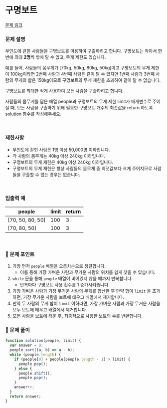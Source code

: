 # 구명보트

[문제 링크](https://school.programmers.co.kr/learn/courses/30/lessons/42885)

### 문제 설명

무인도에 갇힌 사람들을 구명보트를 이용하여 구출하려고 합니다. 구명보트는 작아서 한 번에 최대 **2명**씩 밖에 탈 수 없고, 무게 제한도 있습니다.

예를 들어, 사람들의 몸무게가 [70kg, 50kg, 80kg, 50kg]이고 구명보트의 무게 제한이 100kg이라면 2번째 사람과 4번째 사람은 같이 탈 수 있지만 1번째 사람과 3번째 사람의 무게의 합은 150kg이므로 구명보트의 무게 제한을 초과하여 같이 탈 수 없습니다.

구명보트를 최대한 적게 사용하여 모든 사람을 구출하려고 합니다.

사람들의 몸무게를 담은 배열 people과 구명보트의 무게 제한 limit가 매개변수로 주어질 때, 모든 사람을 구출하기 위해 필요한 구명보트 개수의 최솟값을 return 하도록 solution 함수를 작성해주세요.

<br/>

### 제한사항

- 무인도에 갇힌 사람은 1명 이상 50,000명 이하입니다.
- 각 사람의 몸무게는 40kg 이상 240kg 이하입니다.
- 구명보트의 무게 제한은 40kg 이상 240kg 이하입니다.
- 구명보트의 무게 제한은 항상 사람들의 몸무게 중 최댓값보다 크게 주어지므로 사람들을 구출할 수 없는 경우는 없습니다.

<br/>

### **입출력 예**

| people           | limit | return |
| ---------------- | ----- | ------ |
| [70, 50, 80, 50] | 100   | 3      |
| [70, 80, 50]     | 100   | 3      |

<br/>

### 📕 문제 포인트

1. 가장 먼저 `people` 배열을 오름차순으로 정렬합니다.
   - 이를 통해 가장 가벼운 사람과 무거운 사람의 위치를 쉽게 찾을 수 있습니다.
2. `while` 문을 통해 `people` 배열이 비어있지 않을 때까지 반복합니다.
   - 반복마다 구명보트 사용 횟수를 1 증가시켜줍니다.
3. 가장 가벼운 사람과 가장 무거운 사람의 무게를 합산한 후 만약 합이 `limit` 을 초과하면, 가장 무거운 사람을 보트에 태우고 배열에서 제거합니다.
4. 만약 두 사람의 무게 합이 `limit` 이하라면, 가장 가벼운 사람과 가장 무거운 사람을 모두 보트에 태우고 배열에서 제거합니다.
5. 모든 사람을 보트에 태운 후, 최종적으로 사용한 보트의 수를 반환합니다.

### 📝 문제 풀이

```js
function solution(people, limit) {
  var answer = 0;
  people.sort((a, b) => a - b);
  while (people.length) {
    if (people[0] + people[people.length - 1] > limit) {
      people.pop();
    } else {
      people.shift();
      people.pop();
    }
    answer++;
  }
  return answer;
}
```
